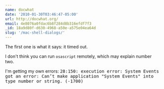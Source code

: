 ```yaml
---
name: docwhat
date: '2010-01-30T03:46:47-05:00'
url: http://docwhat.org/
email: 4e8076a0fdac6b8f284d8b316efdf7f3
_id: 18a9d80f-d630-4968-a50e-a575e04ea64d
slug: '/mac-shell-dialogs/'
---
```


The first one is what it says: it timed out.

I don't think you can run <code>osascript</code> remotely, which may explain
number two.

I'm getting my own errors: <tt>28:150: execution error: System Events got an
error: Can’t make application "System Events" into type number or string.
(-1700)</tt>
